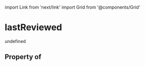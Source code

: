 import Link from 'next/link'
import Grid from '@components/Grid'

# lastReviewed

undefined

## Property of



